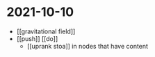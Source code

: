 # 2021-10-10

- [[gravitational field]]
- [[push]] [[do]]
  - [[uprank stoa]] in nodes that have content